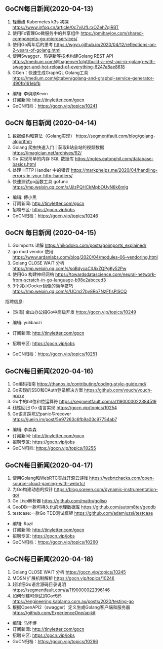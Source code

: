 ## GoCN每日新闻(2020-04-13)

1. 轻量级 Kubernetes k3s 初探 https://www.infoq.cn/article/0c7viUfLrxOZeh7qlRBT
2. 使用Fx管理Go微服务中的共享组件 https://pmihaylov.com/shared-components-go-microservices/
3. 使用Go两年后的思考 https://wgyn.github.io/2020/04/12/reflections-on-2-years-of-golang.html
4. 使用Swagger、热更新等技术构建Golang REST API https://medium.com/@hagenverfolgt/build-a-rest-api-in-golang-with-swagger-and-hot-reload-of-everything-6247a8ae8618
5. GGen：快速生成GraphQL Golang工具 https://medium.com/@tabvn/golang-and-graphql-service-generator-490fb161ebfb

* 编辑: 李俱顺Kevin
* 订阅新闻: http://tinyletter.com/gocn
* GoCN归档：https://gocn.vip/topics/10241

## GoCN 每日新闻 (2020-04-14)

1. 数据结构和算法（Golang实现） https://segmentfault.com/blog/golang-algorithm
2. Golang 爬虫快速入门 | 获取B站全站的视频数据 https://imagician.net/archives/92/
3. Go 实现简单的内存 SQL 数据库 https://notes.eatonphil.com/database-basics.html
4. 处理 HTTP Handler 中的错误 https://markphelps.me/2020/04/handling-errors-in-your-http-handlers/
5. 快速测试go函数工具 gofunc https://mp.weixin.qq.com/s/JjlzPQHCkMpbOUyN8k6mIg

* 编辑: 傅小黑
* 订阅新闻: http://tinyletter.com/gocn
* 招聘专区: https://gocn.vip/jobs
* GoCN归档：https://gocn.vip/topics/10246

## GoCN 每日新闻 (2020-04-15)

1. Goimports 详解 https://nikodoko.com/posts/goimports_explained/
2. go mod vendor 使用 https://www.ardanlabs.com/blog/2020/04/modules-06-vendoring.html
3. Golang CLOSE WAIT 分析 https://mp.weixin.qq.com/s/sqBdycaClUixZQPgKy52Pw
4. 使用Go 构建神经网络 https://towardsdatascience.com/neural-network-from-scratch-in-go-language-b98e2abcced3
5. 3个减小Docker镜像的简单技巧 https://mp.weixin.qq.com/s/UCm27by8Ro7NzFflsPISCQ


招聘信息:
* [珠海] 金山办公招Go中高级开发 https://gocn.vip/topics/10249

* 编辑: yulibaozi
* 订阅新闻: http://tinyletter.com/gocn
* 招聘专区: https://gocn.vip/jobs
* GoCN归档：https://gocn.vip/topics/10251


## GoCN每日新闻(2020-04-16)

1. Go编码指南 https://thanos.io/contributing/coding-style-guide.md/
2. Go实现的SSO和OAuth登录解决方案 https://github.com/vouch/vouch-proxy
3. Go中的bit位和位运算符 https://segmentfault.com/a/1190000022384519
4. 线性回归 Go 语言实现 https://gocn.vip/topics/10254
5. Go语言踩坑记panic与recover https://juejin.im/post/5e97263c6fb9a03c97754ab7

* 编辑: 李森森
* 订阅新闻: http://tinyletter.com/gocn
* 招聘专区: https://gocn.vip/jobs
* GoCN归档: https://gocn.vip/topics/10255

## GoCN每日新闻(2020-04-17)

1. 使用Golang和WebRTC实战开源云游戏 https://webrtchacks.com/open-source-cloud-gaming-with-webrtc/
2. 为Go构建动态的探针 https://blog.sqreen.com/dynamic-instrumentation-go/
3. Go Lisp解析器 https://github.com/mattn/golisp
4. GeoDB:一款可持久化的地理数据库 https://github.com/autom8ter/geodb
5. testcase:一款Go TDD测试框架 https://github.com/adamluzsi/testcase

* 编辑: Razil
* 订阅新闻: http://tinyletter.com/gocn
* 招聘专区: https://gocn.vip/jobs
* GoCN归档：https://gocn.vip/topics/10260

## GoCN每日新闻(2020-04-18)

1. Golang CLOSE WAIT 分析 https://gocn.vip/topics/10245
2. MOSN 扩展机制解析 https://gocn.vip/topics/10248
3. 超详细Go语言源码目录说明 https://segmentfault.com/a/1190000022396146
4. 如何创建可测试的Go代码 https://engineering.kablamo.com.au/posts/2020/testing-go
5. 根据OpenAPI2（swagger）定义生成Golang客户端和服务器 https://github.com/ExperienceOne/apikit

* 编辑: 马怀博
* 订阅新闻: http://tinyletter.com/gocn
* 招聘专区: https://gocn.vip/jobs
* GoCN归档：https://gocn.vip/topics/10266
